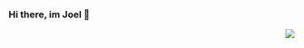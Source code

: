 ### Hi there, im Joel 👋

<img src="https://encrypted-tbn0.gstatic.com/images?q=tbn%3AANd9GcQgl3o7cE7inw4c3enbJVsVaSLD7BYEd3mvUA&usqp=CAU" align="right">
<!--

Here are some ideas to get you started:

- 🔭 I’m currently working on ...
- 🌱 I’m currently learning ...
- 👯 I’m looking to collaborate on ...
- 🤔 I’m looking for help with ...
- 💬 Ask me about ...
- 📫 How to reach me: ...
- 😄 Pronouns: ...
- ⚡ Fun fact: ...
-->

